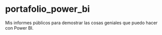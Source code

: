 # portafolio_power_bi
Mis informes públicos para demostrar las cosas geniales que puedo hacer con Power BI.
